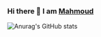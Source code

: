 ### Hi there 👋 I am [Mahmoud](https://razekmh.dev)

![Anurag's GitHub stats](https://github-readme-stats-paddyroddy.vercel.app/api?username=razekmh&theme=dark)


<!--
**razekmh/razekmh** is a ✨ _special_ ✨ repository because its `README.md` (this file) appears on your GitHub profile.

Here are some ideas to get you started:

- 🔭 I’m currently working on ...
- 🌱 I’m currently learning ...
- 👯 I’m looking to collaborate on ...
- 🤔 I’m looking for help with ...
- 💬 Ask me about ...
- 📫 How to reach me: ...
- 😄 Pronouns: ...
- ⚡ Fun fact: ...
-->
